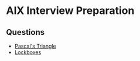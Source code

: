 # AlX Interview Preparation

## Questions
+ [Pascal's Triangle](0x00-pascal_triangle)
+ [Lockboxes](0x01-lockboxes)
